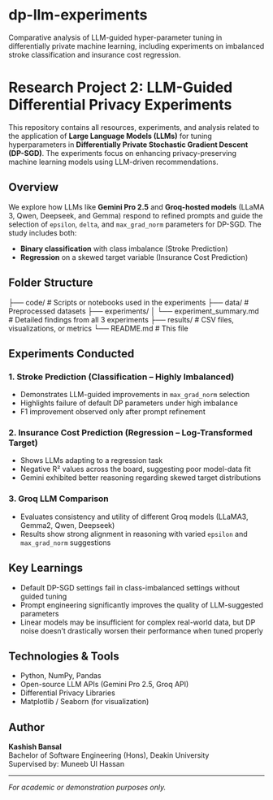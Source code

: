# dp-llm-experiments
Comparative analysis of LLM-guided hyper-parameter tuning in differentially private machine learning, including experiments on imbalanced stroke classification and insurance cost regression.

# Research Project 2: LLM-Guided Differential Privacy Experiments

This repository contains all resources, experiments, and analysis related to the application of **Large Language Models (LLMs)** for tuning hyperparameters in **Differentially Private Stochastic Gradient Descent (DP-SGD)**. The experiments focus on enhancing privacy-preserving machine learning models using LLM-driven recommendations.

## Overview

We explore how LLMs like **Gemini Pro 2.5** and **Groq-hosted models** (LLaMA 3, Qwen, Deepseek, and Gemma) respond to refined prompts and guide the selection of `epsilon`, `delta`, and `max_grad_norm` parameters for DP-SGD. The study includes both:

- **Binary classification** with class imbalance (Stroke Prediction)
- **Regression** on a skewed target variable (Insurance Cost Prediction)

## Folder Structure

├── code/ # Scripts or notebooks used in the experiments
├── data/ # Preprocessed datasets 
├── experiments/
│ └── experiment_summary.md # Detailed findings from all 3 experiments
├── results/ # CSV files, visualizations, or metrics
└── README.md # This file


## Experiments Conducted

### 1. Stroke Prediction (Classification – Highly Imbalanced)
- Demonstrates LLM-guided improvements in `max_grad_norm` selection
- Highlights failure of default DP parameters under high imbalance
- F1 improvement observed only after prompt refinement

### 2. Insurance Cost Prediction (Regression – Log-Transformed Target)
- Shows LLMs adapting to a regression task
- Negative R² values across the board, suggesting poor model-data fit
- Gemini exhibited better reasoning regarding skewed target distributions

### 3. Groq LLM Comparison
- Evaluates consistency and utility of different Groq models (LLaMA3, Gemma2, Qwen, Deepseek)
- Results show strong alignment in reasoning with varied `epsilon` and `max_grad_norm` suggestions

## Key Learnings

- Default DP-SGD settings fail in class-imbalanced settings without guided tuning
- Prompt engineering significantly improves the quality of LLM-suggested parameters
- Linear models may be insufficient for complex real-world data, but DP noise doesn’t drastically worsen their performance when tuned properly

## Technologies & Tools

- Python, NumPy, Pandas
- Open-source LLM APIs (Gemini Pro 2.5, Groq API)
- Differential Privacy Libraries
- Matplotlib / Seaborn (for visualization)

## Author

**Kashish Bansal**  
Bachelor of Software Engineering (Hons), Deakin University  
Supervised by: Muneeb Ul Hassan

---

*For academic or demonstration purposes only.*

